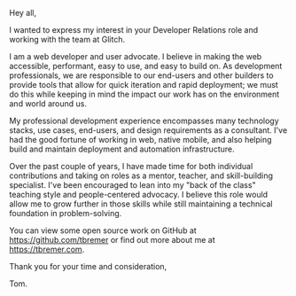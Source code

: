 Hey all,

I wanted to express my interest in your Developer Relations role and working with the team at Glitch.

I am a web developer and user advocate. I believe in making the web accessible, performant, easy to use, and easy to build on. As development professionals, we are responsible to our end-users and other builders to provide tools that allow for quick iteration and rapid deployment; we must do this while keeping in mind the impact our work has on the environment and world around us.

My professional development experience encompasses many technology stacks, use cases, end-users, and design requirements as a consultant. I've had the good fortune of working in web, native mobile, and also helping build and maintain deployment and automation infrastructure.

Over the past couple of years, I have made time for both individual contributions and taking on roles as a mentor, teacher, and skill-building specialist. I've been encouraged to lean into my "back of the class" teaching style and people-centered advocacy. I believe this role would allow me to grow further in those skills while still maintaining a technical foundation in problem-solving. 

You can view some open source work on GitHub at https://github.com/tbremer or find out more about me at https://tbremer.com.

Thank you for your time and consideration,

Tom.
